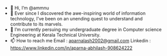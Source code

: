 - 👋 Hi, I’m @ammnu
- 👀 Ever since I discovered the awe-inspiring world of information technology, I've been on an unending quest to understand and contribute to its marvels.
- 🌱 I’m currently persuing my undergraduate degree in Computer science Engineering at Kerala Technical University.
- 📫 How to reach me 
       Email : aparnalash2002@gmail.com
       Linkedin : https://www.linkedin.com/in/aparna-abhilash-908624222
